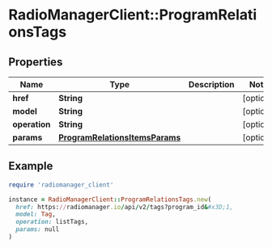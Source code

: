 # RadioManagerClient::ProgramRelationsTags

## Properties

| Name | Type | Description | Notes |
| ---- | ---- | ----------- | ----- |
| **href** | **String** |  | [optional] |
| **model** | **String** |  | [optional] |
| **operation** | **String** |  | [optional] |
| **params** | [**ProgramRelationsItemsParams**](ProgramRelationsItemsParams.md) |  | [optional] |

## Example

```ruby
require 'radiomanager_client'

instance = RadioManagerClient::ProgramRelationsTags.new(
  href: https://radiomanager.io/api/v2/tags?program_id&#x3D;1,
  model: Tag,
  operation: listTags,
  params: null
)
```

